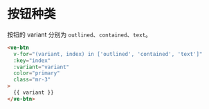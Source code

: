 # 按钮种类

按钮的 variant 分别为 `outlined`、`contained`、`text`。

```html
<ve-btn
  v-for="(variant, index) in ['outlined', 'contained', 'text']"
  :key="index"
  :variant="variant"
  color="primary"
  class="mr-3"
>
  {{ variant }}
</ve-btn>
```
